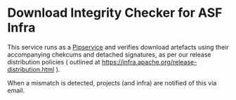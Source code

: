 # Download Integrity Checker for ASF Infra

This service runs as a [Pipservice](https://cwiki.apache.org/confluence/display/INFRA/Pipservices) and 
verifies download artefacts using their accompanying chekcums and detached signatures, as per our 
release distribution policies ( outlined at https://infra.apache.org/release-distribution.html ).

When a mismatch is detected, projects (and infra) are notified of this via email.
